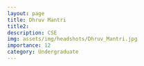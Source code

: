 ```yaml
---
layout: page
title: Dhruv Mantri 
title2: 
description: CSE
img: assets/img/headshots/Dhruv_Mantri.jpg
importance: 12
category: Undergraduate
---
```



